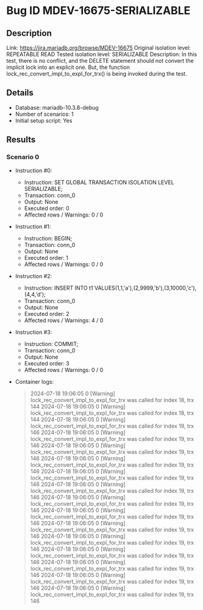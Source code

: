 # Bug ID MDEV-16675-SERIALIZABLE

## Description

Link:                     https://jira.mariadb.org/browse/MDEV-16675
Original isolation level: REPEATABLE READ
Tested isolation level:   SERIALIZABLE
Description:              In this test, there is no conflict, and the DELETE statement should not convert the implicit lock into an explicit one. But, the function lock_rec_convert_impl_to_expl_for_trx() is being invoked during the test.


## Details
 * Database: mariadb-10.3.8-debug
 * Number of scenarios: 1
 * Initial setup script: Yes

## Results
### Scenario 0
 * Instruction #0:
     - Instruction:  SET GLOBAL TRANSACTION ISOLATION LEVEL SERIALIZABLE;
     - Transaction: conn_0
     - Output: None
     - Executed order: 0
     - Affected rows / Warnings: 0 / 0
 * Instruction #1:
     - Instruction:  BEGIN;
     - Transaction: conn_0
     - Output: None
     - Executed order: 1
     - Affected rows / Warnings: 0 / 0
 * Instruction #2:
     - Instruction:  INSERT INTO t1 VALUES(1,1,'a'),(2,9999,'b'),(3,10000,'c'),(4,4,'d');
     - Transaction: conn_0
     - Output: None
     - Executed order: 2
     - Affected rows / Warnings: 4 / 0
 * Instruction #3:
     - Instruction:  COMMIT;
     - Transaction: conn_0
     - Output: None
     - Executed order: 3
     - Affected rows / Warnings: 0 / 0

 * Container logs:
   > 2024-07-18 19:06:05 0 [Warning] lock_rec_convert_impl_to_expl_for_trx was called for index 18, trx 144
   > 2024-07-18 19:06:05 0 [Warning] lock_rec_convert_impl_to_expl_for_trx was called for index 18, trx 144
   > 2024-07-18 19:06:05 0 [Warning] lock_rec_convert_impl_to_expl_for_trx was called for index 19, trx 146
   > 2024-07-18 19:06:05 0 [Warning] lock_rec_convert_impl_to_expl_for_trx was called for index 19, trx 146
   > 2024-07-18 19:06:05 0 [Warning] lock_rec_convert_impl_to_expl_for_trx was called for index 19, trx 146
   > 2024-07-18 19:06:05 0 [Warning] lock_rec_convert_impl_to_expl_for_trx was called for index 19, trx 146
   > 2024-07-18 19:06:05 0 [Warning] lock_rec_convert_impl_to_expl_for_trx was called for index 19, trx 146
   > 2024-07-18 19:06:05 0 [Warning] lock_rec_convert_impl_to_expl_for_trx was called for index 19, trx 146
   > 2024-07-18 19:06:05 0 [Warning] lock_rec_convert_impl_to_expl_for_trx was called for index 19, trx 146
   > 2024-07-18 19:06:05 0 [Warning] lock_rec_convert_impl_to_expl_for_trx was called for index 19, trx 146
   > 2024-07-18 19:06:05 0 [Warning] lock_rec_convert_impl_to_expl_for_trx was called for index 19, trx 146
   > 2024-07-18 19:06:05 0 [Warning] lock_rec_convert_impl_to_expl_for_trx was called for index 19, trx 146
   > 2024-07-18 19:06:05 0 [Warning] lock_rec_convert_impl_to_expl_for_trx was called for index 19, trx 146
   > 2024-07-18 19:06:05 0 [Warning] lock_rec_convert_impl_to_expl_for_trx was called for index 19, trx 146
   > 2024-07-18 19:06:05 0 [Warning] lock_rec_convert_impl_to_expl_for_trx was called for index 19, trx 146
   > 2024-07-18 19:06:05 0 [Warning] lock_rec_convert_impl_to_expl_for_trx was called for index 19, trx 146
